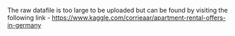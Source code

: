 The raw datafile is too large to be uploaded but can be found by visiting the following link - 
https://www.kaggle.com/corrieaar/apartment-rental-offers-in-germany

